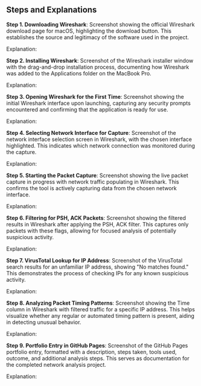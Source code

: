 ## Steps and Explanations 

**Step 1. Downloading Wireshark**: Screenshot showing the official Wireshark download page for macOS, highlighting the download button. This establishes the source and legitimacy of the software used in the project.

Explanation:

**Step 2. Installing Wireshark**: Screenshot of the Wireshark installer window with the drag-and-drop installation process, documenting how Wireshark was added to the Applications folder on the MacBook Pro.

Explanation:

**Step 3. Opening Wireshark for the First Time**: Screenshot showing the initial Wireshark interface upon launching, capturing any security prompts encountered and confirming that the application is ready for use.

Explanation:

**Step 4. Selecting Network Interface for Capture**: Screenshot of the network interface selection screen in Wireshark, with the chosen interface highlighted. This indicates which network connection was monitored during the capture.

Explanation:

**Step 5. Starting the Packet Capture**: Screenshot showing the live packet capture in progress with network traffic populating in Wireshark. This confirms the tool is actively capturing data from the chosen network interface.

Explanation:

**Step 6. Filtering for PSH, ACK Packets**: Screenshot showing the filtered results in Wireshark after applying the PSH, ACK filter. This captures only packets with these flags, allowing for focused analysis of potentially suspicious activity.

Explanation:

**Step 7. VirusTotal Lookup for IP Address**: Screenshot of the VirusTotal search results for an unfamiliar IP address, showing "No matches found." This demonstrates the process of checking IPs for any known suspicious activity.

Explanation:

**Step 8. Analyzing Packet Timing Patterns**: Screenshot showing the Time column in Wireshark with filtered traffic for a specific IP address. This helps visualize whether any regular or automated timing pattern is present, aiding in detecting unusual behavior.

Explanation:

**Step 9. Portfolio Entry in GitHub Pages**: Screenshot of the GitHub Pages portfolio entry, formatted with a description, steps taken, tools used, outcome, and additional analysis steps. This serves as documentation for the completed network analysis project.

Explanation:

